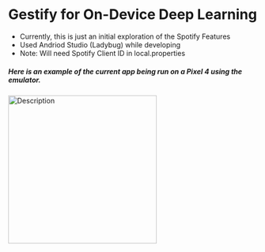 # Gestify for On-Device Deep Learning
- Currently, this is just an initial exploration of the Spotify Features
- Used Andriod Studio (Ladybug) while developing
- Note: Will need Spotify Client ID in local.properties

##### Here is an example of the current app being run on a Pixel 4 using the emulator.

<img src=https://github.com/user-attachments/assets/6591bcfb-d80f-4b59-8276-061997830525 alt="Description" width="300">



